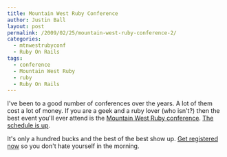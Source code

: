 ```yaml
---
title: Mountain West Ruby Conference
author: Justin Ball
layout: post
permalink: /2009/02/25/mountain-west-ruby-conference-2/
categories:
  - mtnwestrubyconf
  - Ruby On Rails
tags:
  - conference
  - Mountain West Ruby
  - ruby
  - Ruby On Rails
---
```

I've been to a good number of conferences over the years. A lot of them cost a lot of money. If you are a geek and a ruby lover (who isn't?) then the best event you'll ever attend is the [Mountain West Ruby conference][1]. [The schedule is up][2].

 [1]: http://mtnwestrubyconf.org/2009/
 [2]: http://mtnwestrubyconf.org/2009/schedule

It's only a hundred bucks and the best of the best show up. [Get registered now][3] so you don't hate yourself in the morning.

 [3]: http://mtnwestrubyconf.eventwax.com/mountainwest-rubyconf-2009/register